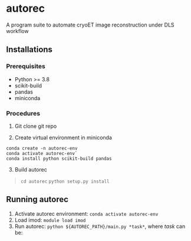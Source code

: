 # autorec
A program suite to automate cryoET image reconstruction under DLS workflow

## Installations

### Prerequisites
- Python >= 3.8
- scikit-build
- pandas
- miniconda

### Procedures
1. Git clone git repo

2. Create virtual environment in miniconda
```
conda create -n autorec-env
conda activate autorec-env`
conda install python scikit-build pandas
```

3. Build autorec
>  `cd autorec`
>  `python setup.py install`

## Running autorec
1. Activate autorec environment: `conda activate autorec-env`
1. Load imod: `module load imod`
2. Run autorec: `python ${AUTOREC_PATH}/main.py *task*`, where *task* can be:
